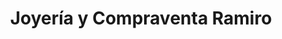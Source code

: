 ---
title: "Joyería y Compraventa Ramiro"
url: /la-vega/joyeria-y-compraventa-ramiro/
shop: joyería
---